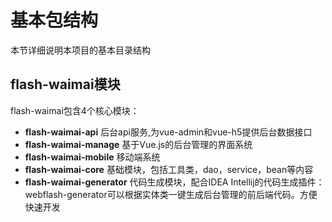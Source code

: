 # 基本包结构

本节详细说明本项目的基本目录结构

## flash-waimai模块

flash-waimai包含4个核心模块：
- **flash-waimai-api** 后台api服务,为vue-admin和vue-h5提供后台数据接口
- **flash-waimai-manage** 基于Vue.js的后台管理的界面系统    
- **flash-waimai-mobile** 移动端系统
- **flash-waimai-core** 基础模块，包括工具类，dao，service，bean等内容
- **flash-waimai-generator** 代码生成模块，配合IDEA Intellij的代码生成插件：webflash-generator可以根据实体类一键生成后台管理的前后端代码。方便快速开发

